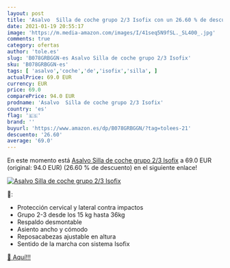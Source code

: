 ```yaml
---
layout: post
title: 'Asalvo  Silla de coche grupo 2/3 Isofix con un 26.60 % de descuento'
date: 2021-01-19 20:55:17
image: 'https://m.media-amazon.com/images/I/41seq5N9fSL._SL400_.jpg'
comments: true
category: ofertas
author: 'tole.es'
slug: 'B078GRBGGN-es Asalvo Silla de coche grupo 2/3 Isofix'
sku: 'B078GRBGGN-es'
tags: [ 'asalvo','coche','de','isofix','silla', ]
actualPrice: 69.0 EUR
currency: EUR
price: 69.0
comparePrice: 94.0 EUR
prodname: 'Asalvo  Silla de coche grupo 2/3 Isofix'
country: 'es'
flag: '🇪🇸'
brand: ''
buyurl: 'https://www.amazon.es/dp/B078GRBGGN/?tag=tolees-21'
descuento: '26.60'
average: '69.0'
---
```


En este momento está [Asalvo  Silla de coche grupo 2/3 Isofix](https://www.amazon.es/dp/B078GRBGGN/?tag=tolees-21) a 69.0 EUR (original: 94.0 EUR) (26.60 %  de descuento) en el siguiente enlace!

[![Asalvo  Silla de coche grupo 2/3 Isofix](https://m.media-amazon.com/images/I/41seq5N9fSL._SL400_.jpg)](https://www.amazon.es/dp/B078GRBGGN/?tag=tolees-21)

🔎:

- Protección cervical y lateral contra impactos
- Grupo 2-3 desde los 15 kg hasta 36kg
- Respaldo desmontable
- Asiento ancho y cómodo
- Reposacabezas ajustable en altura
- Sentido de la marcha con sistema Isofix

[🛒 Aquí!!!](https://www.amazon.es/dp/B078GRBGGN/?tag=tolees-21)

